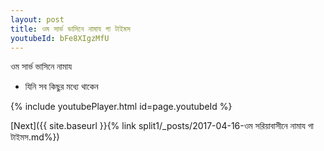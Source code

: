 ```yaml
---
layout: post
title: ওম সার্ভ ভাসিনে নামায গা টাইমস
youtubeId: bFe8XIgzMfU
---
```

 
 
 ওম সার্ভ ভাসিনে নামায  
 
 -  যিনি সব কিছুর মধ্যে থাকেন 
 
  
 
  
 
 
 
 
 
 


{% include youtubePlayer.html id=page.youtubeId %}
 
[Next]({{ site.baseurl }}{% link  split1/_posts/2017-04-16-ওম সরিয়াবাসীনে নামায গা টাইমস.md%})
 
